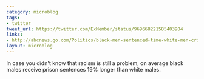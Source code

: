 ```yaml
---
category: microblog
tags:
- twitter
tweet_url: https://twitter.com/ExMember/status/969668221585403904
links:
- http://abcnews.go.com/Politics/black-men-sentenced-time-white-men-crime-study/story?id=51203491
layout: microblog
---
```

In case you didn't know that racism is still a problem, on average black males receive prison sentences 19% longer than white males.
